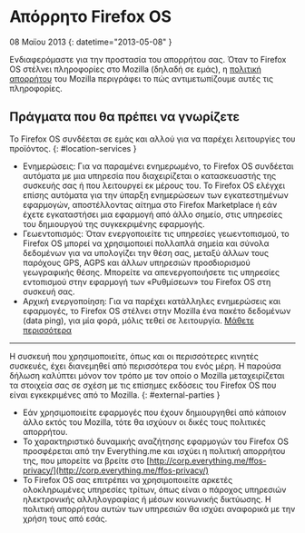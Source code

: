 # Απόρρητο Firefox OS

08 Μαϊου 2013
{: datetime="2013-05-08" }

Ενδιαφερόμαστε για την προστασία του απορρήτου σας. Όταν το Firefox OS στέλνει πληροφορίες στο Mozilla (δηλαδή σε εμάς), η [πολιτική απορρήτου](http://www.mozilla.org/el/privacy/) του Mozilla περιγράφει το πώς αντιμετωπίζουμε αυτές τις πληροφορίες.

## Πράγματα που θα πρέπει να γνωρίζετε

Το Firefox OS συνδέεται σε εμάς και αλλού για να παρέχει λειτουργίες του προϊόντος.
{: #location-services }

* Ενημερώσεις: Για να παραμένει ενημερωμένο, το Firefox OS συνδέεται αυτόματα με μια υπηρεσία που διαχειρίζεται ο κατασκευαστής της συσκευής σας ή που λειτουργεί εκ μέρους του. Το Firefox OS ελέγχει επίσης αυτόματα για την ύπαρξη ενημερώσεων των εγκατεστημένων εφαρμογών, αποστέλλοντας αίτημα στο Firefox Marketplace ή εάν έχετε εγκαταστήσει μια εφαρμογή από άλλο σημείο, στις υπηρεσίες του δημιουργού της συγκεκριμένης εφαρμογής.
* Γεωεντοπισμός: Όταν ενεργοποιείτε τις υπηρεσίες γεωεντοπισμού, το Firefox OS μπορεί να χρησιμοποιεί πολλαπλά σημεία και σύνολα δεδομένων για να υπολογίζει την θέση σας, μεταξύ άλλων τους παρόχους GPS, AGPS και άλλων υπηρεσιών προσδιορισμού γεωγραφικής θέσης. Μπορείτε να απενεργοποιήσετε τις υπηρεσίες εντοπισμού στην εφαρμογή των «Ρυθμίσεων» του Firefox OS στη συσκευή σας.
* Αρχική ενεργοποίηση: Για να παρέχει κατάλληλες ενημερώσεις και εφαρμογές, το Firefox OS στέλνει στην Mozilla ένα πακέτο δεδομένων (data ping), για μία φορά, μόλις τεθεί σε λειτουργία. [Μάθετε περισσότερα](https://wiki.mozilla.org/FirefoxOS/Metrics)

---------------------------------------

Η συσκευή που χρησιμοποιείτε, όπως και οι περισσότερες κινητές συσκευές, έχει διανεμηθεί από περισσότερα του ενός μέρη. Η παρούσα δήλωση καλύπτει μόνον τον τρόπο με τον οποίο ο Mozilla μεταχειρίζεται τα στοιχεία σας σε σχέση με τις επίσημες εκδόσεις του Firefox OS που είναι εγκεκριμένες από το Mozilla.
{: #external-parties }

* Εάν χρησιμοποιείτε εφαρμογές που έχουν δημιουργηθεί από κάποιον άλλο εκτός του Mozilla, τότε θα ισχύουν οι δικές τους πολιτικές απορρήτου.
* Το χαρακτηριστικό δυναμικής αναζήτησης εφαρμογών του Firefox OS προσφέρεται από την Everything.me και ισχύει η πολιτική απορρήτου της, που μπορείτε να βρείτε στο [http://corp.everything.me/ffos-privacy/](http://corp.everything.me/ffos-privacy/)
* To Firefox OS σας επιτρέπει να χρησιμοποιείτε αρκετές ολοκληρωμένες υπηρεσίες τρίτων, όπως είναι ο πάροχος υπηρεσιών ηλεκτρονικής αλληλογραφίας ή μέσων κοινωνικής δικτύωσης. Η πολιτική απορρήτου αυτών των υπηρεσιών θα ισχύει αναφορικά με την χρήση τους από εσάς.
